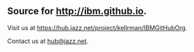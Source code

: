## Source for http://ibm.github.io.

Visit us at https://hub.jazz.net/project/kellrman/IBMGitHubOrg.

Contact us at hub@jazz.net.
